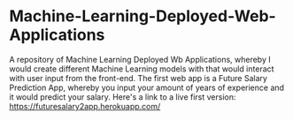 # Machine-Learning-Deployed-Web-Applications
A repository of Machine Learning Deployed Wb Applications, whereby I would create different Machine Learning models with that would interact with user input from the front-end.
The first web app is a Future Salary Prediction App, whereby you input your amount of years of experience and it would predict your salary. Here's a link to a live first version: https://futuresalary2app.herokuapp.com/
